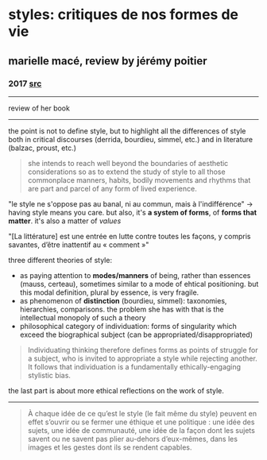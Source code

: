 # styles: critiques de nos formes de vie

## marielle macé, review by jérémy poitier

### 2017 [src](https://doi.org/10.4000/miranda.10609)

---

review of her book

---

the point is not to define style, but to highlight all the differences of style both in critical discourses (derrida, bourdieu, simmel, etc.) and in literature (balzac, proust, etc.)

> she intends to reach well beyond the boundaries of aesthetic considerations so as to extend the study of style to all those commonplace manners, habits, bodily movements and rhythms that are part and parcel of any form of lived experience.

"le style ne s'oppose pas au banal, ni au commun, mais à l'indifférence" -> having style means you care. but also, it's **a system of forms**, of **forms that matter**. it's also a matter of *values*

"[La littérature] est une entrée en lutte contre toutes les façons, y compris savantes, d’être inattentif au « comment »"

three different theories of style:

- as paying attention to **modes/manners** of being, rather than essences (mauss, certeau), sometimes similar to a mode of ehtical positioning. but this modal definition, plural by essence, is very fragile.
- as phenomenon of **distinction** (bourdieu, simmel): taxonomies, hierarchies, comparisons. the problem she has with that is the intellectual monopoly of such a theory
- philosophical category of individuation: forms of singularity which exceed the biographical subject (can be appropriated/disappropriated)

> Individuating thinking therefore defines forms as points of struggle for a subject, who is invited to appropriate a style while rejecting another. It follows that individuation is a fundamentally ethically-engaging stylistic bias.

the last part is about more ethical reflections on the work of style.

---

> À chaque idée de ce qu’est le style (le fait même du style) peuvent en effet s’ouvrir ou se fermer une éthique et une politique : une idée des sujets, une idée de communauté, une idée de la façon dont les sujets savent ou ne savent pas plier au-dehors d’eux-mêmes, dans les images et les gestes dont ils se rendent capables.
